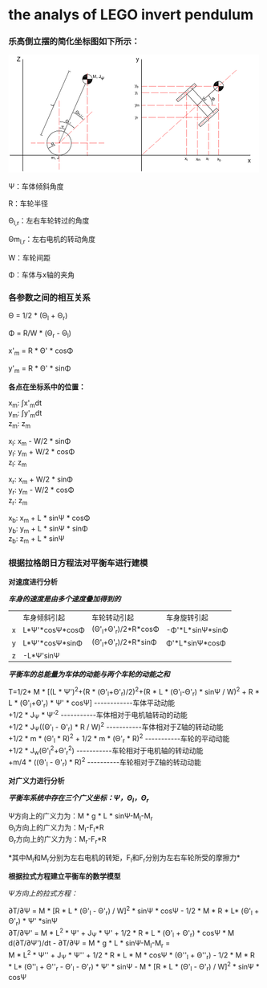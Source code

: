 # the analys of LEGO invert pendulum
### 乐高倒立摆的简化坐标图如下所示：
![](image/invert_pendulum.png)

Ψ：车体倾斜角度

R：车轮半径

Θ<sub>l,r</sub>：左右车轮转过的角度

Θm<sub>l,r</sub>：左右电机的转动角度

W：车轮间距

Φ：车体与x轴的夹角
### 各参数之间的相互关系

Θ = 1/2 * (Θ<sub>l</sub> + Θ<sub>r</sub>)

Φ = R/W * (Θ<sub>r</sub> - Θ<sub>l</sub>)

x'<sub>m</sub> = R * Θ' * cosΦ

y'<sub>m</sub> = R * Θ' * sinΦ

**各点在坐标系中的位置：**

x<sub>m</sub>: &int;x'<sub>m</sub>dt  
y<sub>m</sub>: &int;y'<sub>m</sub>dt  
z<sub>m</sub>: z<sub>m</sub>

x<sub>l</sub>: x<sub>m</sub> - W/2 * sinΦ  
y<sub>l</sub>: y<sub>m</sub> + W/2 * cosΦ  
z<sub>l</sub>: z<sub>m</sub>

x<sub>r</sub>: x<sub>m</sub> + W/2 * sinΦ  
y<sub>r</sub>: y<sub>m</sub> - W/2 * cosΦ  
z<sub>r</sub>: z<sub>m</sub>

x<sub>b</sub>: x<sub>m</sub> + L * sinΨ * cosΦ  
y<sub>b</sub>: y<sub>m</sub> + L * sinΨ * sinΦ  
z<sub>b</sub>: z<sub>m</sub> + L * sinΨ  

### 根据拉格朗日方程法对平衡车进行建模

**对速度进行分析**  

<strong>*车身的速度是由多个速度叠加得到的*</strong>  
<table>
	<tr>
		<td> </td> <td>车身倾斜引起</td> <td>车轮转动引起</td> <td>车身旋转引起</td>
	</tr>
	<tr>
		<td>x</td> <td>L*Ψ'*cosΨ*cosΦ</td> <td>(Θ'<sub>l</sub>+Θ'<sub>r</sub>)/2*R*cosΦ</td> 
		<td>-Φ'*L*sinΨ*sinΦ</td>
	</tr>
	<tr>
		<td>y</td> <td>L*Ψ'*cosΨ*sinΦ</td> <td>(Θ'<sub>l</sub>+Θ'<sub>r</sub>)/2*R*sinΦ</td>
		<td>Φ'*L*sinΨ*cosΦ</td>
	</tr>
	<tr>
		<td>z</td> <td>-L*Ψ'sinΨ</td> <td></td> <td></td>
	</tr>
</table>

<strong>*平衡车的总能量为车体的动能与两个车轮的动能之和*</strong>  
<p>
T=1/2* M * [(L * Ψ')<sup>2</sup>+(R * (Θ'<sub>l</sub>+Θ'<sub>r</sub>)/2)<sup>2</sup>+(R * L * (Θ'<sub>l</sub>-Θ'<sub>r</sub>) 
    * sinΨ / W)<sup>2</sup>
    + R * L * (Θ'<sub>l</sub>+Θ'<sub>r</sub>) * Ψ' * cosΨ] ------------车体平动动能<br />
	+1/2 * J<sub>Ψ</sub> * Ψ'<sup>2</sup> -----------车体相对于电机轴转动的动能<br />
	+1/2 * J<sub>Ψ</sub>((Θ'<sub>l</sub> - Θ'<sub>r</sub>) * R / W)<sup>2</sup> -----------车体相对于Z轴的转动动能<br />
	+1/2 * m * (Θ'<sub>l</sub> * R)<sup>2</sup> + 1/2 * m * (Θ'<sub>r</sub> * R)<sup>2</sup> -----------车轮的平动动能<br />
	+1/2 * J<sub>w</sub>(Θ'<sub>l</sub><sup>2</sup>+Θ'<sub>r</sub><sup>2</sup>) -----------车轮相对于电机轴的转动动能<br />  
	+m/4 * ((Θ'<sub>l</sub> - Θ'<sub>r</sub>) * R)<sup>2</sup> ----------车轮相对于Z轴的转动动能<br />
</p>

**对广义力进行分析**

<strong>*平衡车系统中存在三个广义坐标：Ψ，Θ<sub>l</sub>，Θ<sub>r</sub>*</strong>  
<p>
    Ψ方向上的广义力为：M * g * L * sinΨ-M<sub>l</sub>-M<sub>r</sub><br />
    Θ<sub>l</sub>方向上的广义力为：M<sub>l</sub>-F<sub>l</sub>*R<br />
    Θ<sub>r</sub>方向上的广义力为：M<sub>r</sub>-F<sub>r</sub>*R<br />
</p>
*其中M<sub>l</sub>和M<sub>r</sub>分别为左右电机的转矩，F<sub>l</sub>和F<sub>r</sub>分别为左右车轮所受的摩擦力*  

**根据拉式方程建立平衡车的数学模型**

*Ψ方向上的拉式方程：*
<p>
∂T/∂Ψ = M * [R * L * (Θ'<sub>l</sub> - Θ'<sub>r</sub>) / W]<sup>2</sup> * sinΨ * cosΨ - 1/2 * M * R * L* 
    (Θ'<sub>l</sub> + Θ'<sub>r</sub>) * Ψ' *sinΨ<br />
∂T/∂Ψ' = M * L<sup>2</sup> * Ψ' + J<sub>Ψ</sub> * Ψ' + 1/2 * R * L * (Θ'<sub>l</sub> + Θ'<sub>r</sub>) 
    * cosΨ * M<br />
d(∂T/∂Ψ')/dt - ∂T/∂Ψ = M * g * L * sinΨ-M<sub>l</sub>-M<sub>r</sub> = <br />
    M * L<sup>2</sup> * Ψ'' + J<sub>Ψ</sub> * Ψ'' + 1/2 * R * L * M * cosΨ * (Θ''<sub>l</sub> 
    + Θ''<sub>r</sub>) - 1/2 * M * R * L* (Θ''<sub>l</sub> + Θ''<sub>r</sub> - Θ'<sub>l</sub> - Θ'<sub>r</sub>)
    * Ψ' * sinΨ - M * [R * L * (Θ'<sub>l</sub> - Θ'<sub>r</sub>) / W]<sup>2</sup> * sinΨ * cosΨ<br />
</p>















